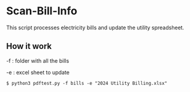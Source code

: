 # Scan-Bill-Info

This script processes electricity bills and update the utility spreadsheet.

## How it work

-f : folder with all the bills

-e : excel sheet to update

```
$ python3 pdftest.py -f bills -e "2024 Utility Billing.xlsx"
```
